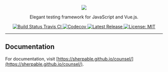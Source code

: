 <p align="center">
    <a href="https://timonschenzel.github.io/counsel/" target="_blank"><img src="https://raw.githubusercontent.com/timonschenzel/counsel/master/art/logo.png"></a>
</p>

<p align="center">
    Elegant testing framework for JavaScript and Vue.js.
</p>

<p align="center">
    <a href="https://travis-ci.org/timonschenzel/counsel">
        <img src="https://img.shields.io/travis/timonschenzel/counsel/master.svg" alt="Build Status Travis CI">
    </a>
    <a href="https://codecov.io/gh/timonschenzel/counsel">
        <img src="https://codecov.io/gh/timonschenzel/counsel/branch/master/graph/badge.svg" alt="Codecov">
    </a>
    <a href="https://github.com/timonschenzel/counsel/releases">
        <img src="https://img.shields.io/npm/v/@sherpajs/counsel.svg" alt="Latest Release">
    </a>
    <a href="https://github.com/timonschenzel/counsel/blob/master/LICENSE">
        <img src="https://img.shields.io/github/license/timonschenzel/counsel.svg" alt="License: MIT">
    </a>
</p>

------

## Documentation

For documentation, visit [https://sherpable.github.io/counsel/](https://sherpable.github.io/counsel/).
